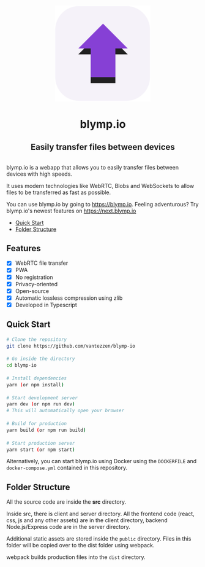 <p align="center">
    <a href="https://blymp.io">
      <img src="./icon.png" alt="blymp.io logo" width="250"/>
    </a>
</p>

<h1 align="center">
  blymp.io
</h1>
<h2 align="center" style="margin-bottom:2rem">
  Easily transfer files between devices
</h2>

blymp.io is a webapp that allows you to easily transfer files between devices with high speeds.

It uses modern technologies like WebRTC, Blobs and WebSockets to allow files to be transferred as fast as possible.

You can use blymp.io by going to <https://blymp.io>. Feeling adventurous? Try blymp.io's newest features on <https://next.blymp.io>

- [Quick Start](#quick-start)
- [Folder Structure](#folder-structure)

## Features
- [x] WebRTC file transfer
- [x] PWA
- [x] No registration
- [x] Privacy-oriented
- [x] Open-source
- [x] Automatic lossless compression using zlib
- [x] Developed in Typescript

## Quick Start

```bash
# Clone the repository
git clone https://github.com/vantezzen/blymp-io

# Go inside the directory
cd blymp-io

# Install dependencies
yarn (or npm install)

# Start development server
yarn dev (or npm run dev)
# This will automatically open your browser

# Build for production
yarn build (or npm run build)

# Start production server
yarn start (or npm start)
```

Alternatively, you can start blymp.io using Docker using the `DOCKERFILE` and `docker-compose.yml` contained in this repository.

## Folder Structure

All the source code are inside the **src** directory.

Inside src, there is client and server directory. All the frontend code (react, css, js and any other assets) are in the client directory, backend Node.js/Express code are in the server directory.

Additional static assets are stored inside the `public` directory. Files in this folder will be copied over to the dist folder using webpack.

webpack builds production files into the `dist` directory.